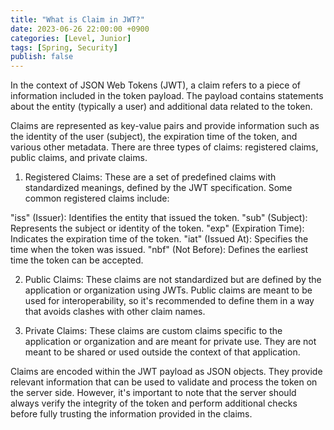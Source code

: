 ```yaml
---
title: "What is Claim in JWT?"
date: 2023-06-26 22:00:00 +0900
categories: [Level, Junior]
tags: [Spring, Security]
publish: false
---
```


In the context of JSON Web Tokens (JWT), a claim refers to a piece of information included in the token payload. The payload contains statements about the entity (typically a user) and additional data related to the token.

Claims are represented as key-value pairs and provide information such as the identity of the user (subject), the expiration time of the token, and various other metadata. There are three types of claims: registered claims, public claims, and private claims.

1. Registered Claims: These are a set of predefined claims with standardized meanings, defined by the JWT specification. Some common registered claims include:

"iss" (Issuer): Identifies the entity that issued the token.
"sub" (Subject): Represents the subject or identity of the token.
"exp" (Expiration Time): Indicates the expiration time of the token.
"iat" (Issued At): Specifies the time when the token was issued.
"nbf" (Not Before): Defines the earliest time the token can be accepted.

2. Public Claims: These claims are not standardized but are defined by the application or organization using JWTs. Public claims are meant to be used for interoperability, so it's recommended to define them in a way that avoids clashes with other claim names.

3. Private Claims: These claims are custom claims specific to the application or organization and are meant for private use. They are not meant to be shared or used outside the context of that application.

Claims are encoded within the JWT payload as JSON objects. They provide relevant information that can be used to validate and process the token on the server side. However, it's important to note that the server should always verify the integrity of the token and perform additional checks before fully trusting the information provided in the claims.